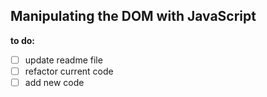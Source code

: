 ## Manipulating the DOM with JavaScript

**to do:**
- [ ] update readme file
- [ ] refactor current code
- [ ] add new code
